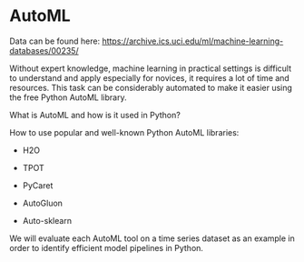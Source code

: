 # AutoML

Data can be found here: https://archive.ics.uci.edu/ml/machine-learning-databases/00235/

Without expert knowledge, machine learning in practical settings is difficult to understand and apply especially for novices, it requires a lot of time and resources. This task can be considerably automated to make it easier using the free Python AutoML library.

What is AutoML and how is it used in Python?

How to use popular and well-known Python AutoML libraries:

- H2O

- TPOT

- PyCaret

- AutoGluon

- Auto-sklearn

We will evaluate each AutoML tool on a time series dataset as an example in order to identify efficient model pipelines in Python.
